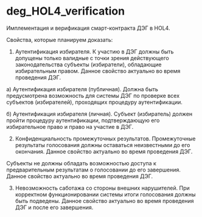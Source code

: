 # deg_HOL4_verification

Имплементация и верификация смарт-контракта ДЭГ в HOL4.

Свойства, которые планируем доказать:

1) Аутентификация избирателя.
К участию в ДЭГ должны быть допущены только валидные с точки зрения действующего законодательства субъекты (избиратели), обладающие избирательным правом. Данное свойство актуально во время проведения ДЭГ.

а) Аутентификация избирателя (публичная). 
Должна быть предусмотрена возможность для системы ДЭГ по проверке всех субъектов (избирателей), проходящих процедуру аутентификации.

б) Аутентификация избирателя (личная).
Cубъект (избиратель) должен пройти процедуру аутентификации, подтверждающую его избирательное право и право на участие в ДЭГ.

2) Конфиденциальность промежуточных результатов.
Промежуточные результаты голосования должны оставаться неизвестными до его окончания. Данное свойство актуально во время проведения ДЭГ.

Субъекты не должны обладать возможностью доступа к предварительным результатам о голосовании до его завершения. Данное свойство актуально во время проведения ДЭГ.

3) Невозможность саботажа со стороны внешних нарушителей.
При корректном функционировании системы итоги голосования должны быть подведены. Данное свойство актуально во время проведения ДЭГ и после его завершения.